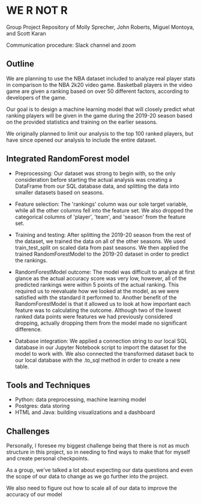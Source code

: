 # WE R NOT R
 Group Project Repository of Molly Sprecher, John Roberts, Miguel Montoya, and Scott Karan
 
 Communication procedure: Slack channel and zoom
 
 ## Outline 
 
We are planning to use the NBA dataset included to analyze real player stats in comparison to the NBA 2k20 video game. Basketball players in the video game are given a ranking based on over 50 different factors, according to developers of the game. 
 
Our goal is to design a machine learning model that will closely predict what ranking players will be given in the game during the 2019-20 season based on the provided statistics and training on the earlier seasons. 

We originally planned to limit our analysis to the top 100 ranked players, but have since opened our analysis to include the entire dataset.

## Integrated RandomForest model 

* Preprocessing: Our dataset was strong to begin with, so the only consideration before starting the actual analysis was creating a DataFrame from our SQL database data, and splitting the data into smaller datasets based on seasons. 

* Feature selection: The 'rankings' column was our sole target variable, while all the other columns fell into the feature set. We also dropped the categorical columns of 'player', 'team', and 'season' from the feature set.

* Training and testing: After splitting the 2019-20 season from the rest of the dataset, we trained the data on all of the other seasons. We used train_test_split on scaled data from past seasons. We then applied the trained RandomForestModel to the 2019-20 dataset in order to predict the rankings. 

* RandomForestModel outcome: The model was difficult to analyze at first glance as the actual accuracy score was very low, however, all of the predicted rankings were within 5 points of the actual ranking. This required us to reevaluate how we looked at the model, as we were satisfied with the standard it performed to. Another benefit of the RandomForestModel is that it allowed us to look at how important each feature was to calculating the outcome. Although two of the lowest ranked data points were features we had previously considered dropping, actually dropping them from the model made no significant difference. 

* Database integration: We applied a connection string to our local SQL database in our Jupyter Notebook script to import the dataset for the model to work with. We also connected the transformed dataset back to our local database with the .to_sql method in order to create a new table. 


## Tools and Techniques

* Python: data preprocessing, machine learning model 
* Postgres: data storing
* HTML and Java: building visualizations and a dashboard 

## Challenges 

Personally, I foresee my biggest challenge being that there is not as much structure in this project, so in needing to find ways to make that for myself and create personal checkpoints. 

As a group, we've talked a lot about expecting our data questions and even the scope of our data to change as we go further into the project. 

We also need to figure out how to scale all of our data to improve the accuracy of our model
